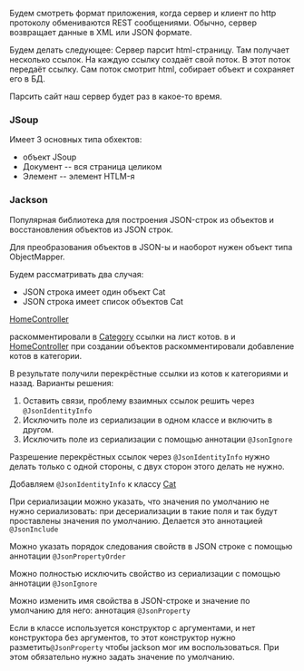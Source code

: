 Будем смотреть формат приложения, когда сервер и клиент по http протоколу обмениваются REST сообщениями.
Обычно, сервер возвращает данные в XML или JSON формате.

Будем делать следующее:
Сервер парсит html-страницу.
Там получает несколько ссылок.
На каждую ссылку создаёт свой поток. В этот поток передаёт ссылку. Сам поток смотрит html, собирает объект и сохраняет 
его в БД.

Парсить сайт наш сервер будет раз в какое-то время.

### JSoup
Имеет 3 основных типа обхектов:
- объект JSoup
- Документ -- вся страница целиком
- Элемент -- элемент HTLM-я

### Jackson
Популярная библиотека для построения JSON-строк из объектов и восстановления объектов из JSON строк.

Для преобразования объектов в JSON-ы и наоборот нужен объект типа ObjectMapper.

Будем рассматривать два случая:
- JSON строка имеет один объект Cat
- JSON строка имеет список объектов Cat

[HomeController](/src/main/java/ru/ifmo/restapp/controller/HomeController.java)

раскомментировали в [Category](/src/main/java/ru/ifmo/restapp/jackson/Category.java) ссылки на лист котов.
в и [HomeController](/src/main/java/ru/ifmo/restapp/controller/HomeController.java) при создании объектов 
раскомментировали добавление котов в категории.

В результате получили перекрёстные ссылки из котов к категориями и назад.
Варианты решения:
1. Оставить связи, проблему взаимных ссылок решить через `@JsonIdentityInfo`
1. Исключить поле из сериализации в одном классе и включить в другом.
1. Исключить поле из сериализации с помощью аннотации `@JsonIgnore`

Разрешение перекрёстных ссылок через `@JsonIdentityInfo` нужно делать только с одной стороны, с двух сторон этого делать 
не нужно.

Добавляем `@JsonIdentityInfo` к классу [Cat](/src/main/java/ru/ifmo/restapp/jackson/Cat.java)

При сериализации можно указать, что значения по умолчанию не нужно сериализовать:
при десериализации в такие поля и так будут проставлены значения по умолчанию.
Делается это аннотацией `@JsonInclude`

Можно указать порядок следования свойств в JSON строке с помощью аннотации `@JsonPropertyOrder`

Можно полностью исключить свойство из сериализации с помощью аннотации `@JsonIgnore`

Можно изменить имя свойства в JSON-строке и значение по умолчанию для него: аннотация `@JsonProperty` 

Если в классе используется конструктор с аргументами, и нет конструктора без аргументов, то этот конструктор нужно 
разметить`@JsonProperty` чтобы jackson мог им воспользоваться.
При этом обязательно нужно задать значение по умолчанию.